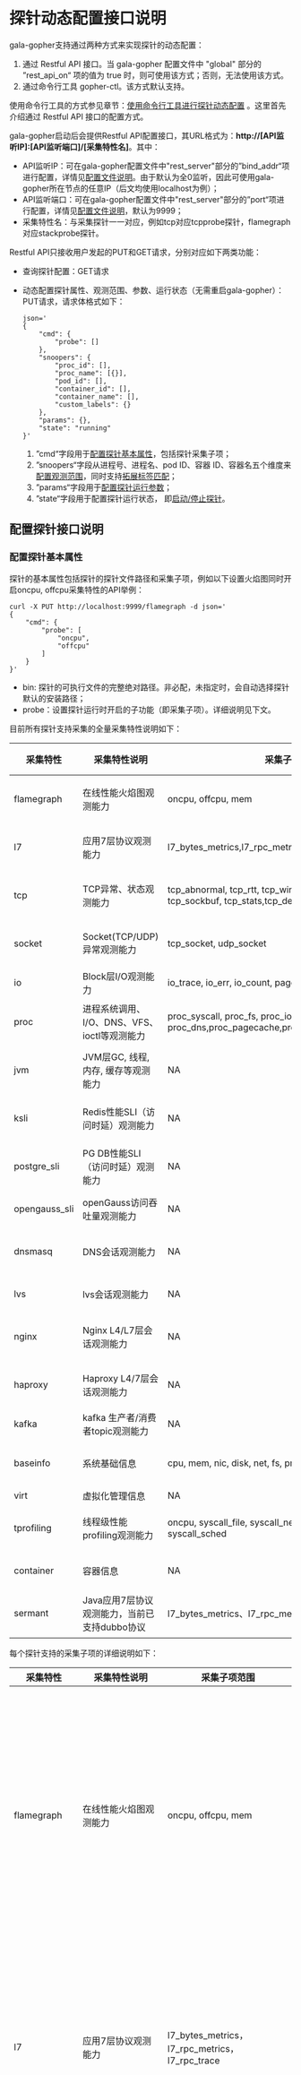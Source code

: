 

# 探针动态配置接口说明

gala-gopher支持通过两种方式来实现探针的动态配置：

1. 通过 Restful API 接口。当 gala-gopher 配置文件中 "global" 部分的 ”rest_api_on“ 项的值为 true 时，则可使用该方式；否则，无法使用该方式。
2. 通过命令行工具 gopher-ctl。该方式默认支持。

使用命令行工具的方式参见章节：[使用命令行工具进行探针动态配置](#使用命令行工具进行探针动态配置) 。这里首先介绍通过 Restful API 接口的配置方式。

gala-gopher启动后会提供Restful API配置接口，其URL格式为：**http://[API监听IP]:[API监听端口]/[采集特性名]**。其中：

- API监听IP：可在gala-gopher配置文件中"rest_server"部分的”bind_addr“项进行配置，详情见[配置文件说明](../doc/conf_introduction.md#gala-gopherconf)。由于默认为全0监听，因此可使用gala-gopher所在节点的任意IP（后文均使用localhost为例）；
- API监听端口：可在gala-gopher配置文件中"rest_server"部分的”port“项进行配置，详情见[配置文件说明](../doc/conf_introduction.md#gala-gopherconf)，默认为9999；
- 采集特性名：与采集探针一一对应，例如tcp对应tcpprobe探针，flamegraph对应stackprobe探针。

Restful API只接收用户发起的PUT和GET请求，分别对应如下两类功能：

- 查询探针配置：GET请求

- 动态配置探针属性、观测范围、参数、运行状态（无需重启gala-gopher）：PUT请求，请求体格式如下：

  ```
  json='
  {
      "cmd": {
          "probe": []
      },
      "snoopers": {
          "proc_id": [],
          "proc_name": [{}],
          "pod_id": [],
          "container_id": [],
          "container_name": [],
          "custom_labels": {}
      },
      "params": {},
      "state": "running"
  }'
  ```

  1. ”cmd“字段用于[配置探针基本属性](#配置探针基本属性)，包括探针采集子项；
  2. ”snoopers“字段从进程号、进程名、pod ID、容器 ID、容器名五个维度来[配置观测范围](#配置探针观测范围)，同时支持[拓展标签匹配](#配置探针扩展标签)；
  3. ”params“字段用于[配置探针运行参数](#配置探针运行参数)；
  4. ”state“字段用于配置探针运行状态， 即[启动/停止探针](#启动停止探针)。

## 配置探针接口说明

### 配置探针基本属性

探针的基本属性包括探针的探针文件路径和采集子项，例如以下设置火焰图同时开启oncpu, offcpu采集特性的API举例：

```
curl -X PUT http://localhost:9999/flamegraph -d json='
{
    "cmd": {
        "probe": [
        	"oncpu",
        	"offcpu"
        ]
    }
}'
```

- bin: 探针的可执行文件的完整绝对路径。非必配，未指定时，会自动选择探针默认的安装路径；
- probe：设置探针运行时开启的子功能（即采集子项）。详细说明见下文。

目前所有探针支持采集的全量采集特性说明如下：

| 采集特性      | 采集特性说明                                 | 采集子项范围                                                 | 支持监控对象范围                         | 启动文件                           | 启动条件                  |
| ------------- | -------------------------------------------- | ------------------------------------------------------------ | ---------------------------------------- | ---------------------------------- | ------------------------- |
| flamegraph    | 在线性能火焰图观测能力                       | oncpu, offcpu, mem                                           | proc_id, proc_name, pod_id, container_id | /opt/gala-gopher/extend_probes/stackprobe        |                           |
| l7            | 应用7层协议观测能力                          | l7_bytes_metrics,l7_rpc_metrics,l7_rpc_trace                 | proc_id, proc_name, pod_id, container_id | /opt/gala-gopher/extend_probes/l7probe           |                           |
| tcp           | TCP异常、状态观测能力                        | tcp_abnormal, tcp_rtt, tcp_windows, tcp_rate, tcp_srtt, tcp_sockbuf, tcp_stats,tcp_delay | proc_id, proc_name, pod_id, container_id | /opt/gala-gopher/extend_probes/tcpprobe          |                           |
| socket        | Socket(TCP/UDP)异常观测能力                  | tcp_socket, udp_socket                                       | proc_id, proc_name, pod_id, container_id | /opt/gala-gopher/extend_probes/endpoint          |                           |
| io            | Block层I/O观测能力                           | io_trace, io_err, io_count, page_cache                       | NA                                       | /opt/gala-gopher/extend_probes/ioprobe           |                           |
| proc          | 进程系统调用、I/O、DNS、VFS、ioctl等观测能力 | proc_syscall, proc_fs, proc_io, proc_dns,proc_pagecache,proc_net,proc_offcpu,proc_ioctl | proc_id, proc_name, pod_id, container_id | /opt/gala-gopher/extend_probes/taskprobe        |                           |
| jvm           | JVM层GC, 线程, 内存, 缓存等观测能力          | NA                                                           | proc_id, proc_name, pod_id, container_id | /opt/gala-gopher/extend_probes/jvmprobe          |                           |
| ksli          | Redis性能SLI（访问时延）观测能力             | NA                                                           | proc_id, proc_name, pod_id, container_id | /opt/gala-gopher/extend_probes/ksliprobe         |                           |
| postgre_sli   | PG DB性能SLI（访问时延）观测能力             | NA                                                           | proc_id, proc_name, pod_id, container_id | /opt/gala-gopher/extend_probes/pgsliprobe        |                           |
| opengauss_sli | openGauss访问吞吐量观测能力                  | NA                                                           | [ip, port, dbname, user,password]        | /opt/gala-gopher/extend_probes/pg_stat_probe.py  |                           |
| dnsmasq       | DNS会话观测能力                              | NA                                                           | proc_id, proc_name, pod_id, container_id | /opt/gala-gopher/extend_probes/rabbitmq_probe.sh |                           |
| lvs           | lvs会话观测能力                              | NA                                                           | NA                                       | /opt/gala-gopher/extend_probes/trace_lvs         | lsmod\|grep ip_vs\| wc -l |
| nginx         | Nginx L4/L7层会话观测能力                    | NA                                                           | proc_id, proc_name, pod_id, container_id | /opt/gala-gopher/extend_probes/nginx_probe       |                           |
| haproxy       | Haproxy L4/7层会话观测能力                   | NA                                                           | proc_id, proc_name, pod_id, container_id | /opt/gala-gopher/extend_probes/trace_haproxy     |                           |
| kafka         | kafka 生产者/消费者topic观测能力             | NA                                                           | NA                                       | /opt/gala-gopher/extend_probes/kafkaprobe        |                           |
| baseinfo      | 系统基础信息                                 | cpu, mem, nic, disk, net, fs, proc, host, con                | proc_id, proc_name, pod_id, container_id | system_infos                       | NA                        |
| virt          | 虚拟化管理信息                               | NA                                                           | NA                                       | virtualized_infos                  | NA                        |
| tprofiling    | 线程级性能profiling观测能力                  | oncpu, syscall_file, syscall_net, syscall_lock, syscall_sched | proc_id, proc_name, pod_id, container_id | /opt/gala-gopher/extend_probes/tprofiling        | NA                        |
| container     | 容器信息                                     | NA                                                           | proc_id, proc_name, container_id         | /opt/gala-gopher/extend_probes/cadvisor_probe.py | NA                        |
| sermant       | Java应用7层协议观测能力，当前已支持dubbo协议 | l7_bytes_metrics、l7_rpc_metrics、                           | proc_id, proc_name, pod_id, container_id | /opt/gala-gopher/extend_probes/sermant_probe.py  |                           |

每个探针支持的采集子项的详细说明如下：

| 采集特性      | 采集特性说明                          | 采集子项范围                                                 | 采集子项详细说明                                             |
| ------------- | ------------------------------------- | ------------------------------------------------------------ | ------------------------------------------------------------ |
| flamegraph    | 在线性能火焰图观测能力                | oncpu, offcpu, mem                                           | oncpu：采集应用程序允许在cpu上时的状态，可以帮助识别出线程是如何消耗cpu资源的，以及主要耗时的函数调用<br/> offcpu：采集应用程序线程不在cpu上运行时的状态，帮助分析获取线程因执行什么操作（如等待I/O、锁）而进入offcpu<br/> mem：采集应用程序线程查询的时间范围内的内存申请的堆栈，获取内存使用情况 |
| l7            | 应用7层协议观测能力                   | l7_bytes_metrics，l7_rpc_metrics，l7_rpc_trace               | l7_bytes_metrics：采集应用程序接收及发送的数据字节数和接收和发送的数据包个数<br/> l7_rpc_metrics：采集应用程序线程接收的请求个数、发送的响应个数、请求的吞吐量、响应的吞吐量、平均时延、总时延、错误率等<br/> l7_rpc_trace：暂未支持 |
| tcp           | TCP异常、状态观测能力                 | tcp_abnormal, tcp_rtt, tcp_windows, tcp_rate, tcp_srtt, tcp_sockbuf, tcp_stats,tcp_delay | tcp_abnormal：tcp异常信息<br/> tcp_rtt：tcp连接数据传输的往返时间<br/> tcp_windows：tcp窗口相关信息<br/> tcp_rate：tcp传输速率<br/> tcp_srtt：tcp连接的srtt时间<br/> tcp_sockbuf：接收和发送数据的缓冲区的大小<br/> tcp_stats：tcp连接状态<br/> tcp_delay：tcp传输时延信息 |
| socket        | Socket(TCP/UDP)异常观测能力           | tcp_socket, udp_socket                                       | tcp_socket：tcp socket信息<br/> udp_socket：udp socket信息   |
| io            | Block层I/O观测能力                    | io_trace, io_err, io_count, page_cache                       | io_trace：I/O请求数<br/> io_err：I/O错误信息<br/> io_count：I/O操作读和写的字节数<br/> page_cache：缓冲I/O信息 |
| proc          | 进程系统调用、I/O、DNS、VFS等观测能力 | proc_syscall, proc_fs, proc_io, proc_dns,proc_pagecache，proc_net，proc_offcpu, proc_ioctl | proc_syscall：进程系统调用信息<br/> proc_fs：进程调用文件系统信息<br/> proc_io：进程I/O信息<br/> proc_dns：dns访问监控<br/> proc_pagecache：进程使用内存页的信息<br/>proc_net:进程收发网络报文时长统计<br/>proc_offcpu:进程IO_wait、offcpu时长统计<br/>proc_ioctl:进程ioctl大小、时长统计 |
| jvm           | JVM层GC, 线程, 内存, 缓存等观测能力   | NA                                                           | NA                                                           |
| ksli          | Redis性能SLI（访问时延）观测能力      | NA                                                           | NA                                                           |
| postgre_sli   | PG DB性能SLI（访问时延）观测能力      | NA                                                           | NA                                                           |
| opengauss_sli | openGauss访问吞吐量观测能力           | NA                                                           | NA                                                           |
| dnsmasq       | DNS会话观测能力                       | NA                                                           | NA                                                           |
| lvs           | lvs会话观测能力                       | NA                                                           | NA                                                           |
| nginx         | Nginx L4/L7层会话观测能力             | NA                                                           | NA                                                           |
| haproxy       | Haproxy L4/7层会话观测能力            | NA                                                           | NA                                                           |
| kafka         | kafka 生产者/消费者topic观测能力      | NA                                                           | NA                                                           |
| baseinfo      | 系统基础信息                          | cpu, mem, nic, disk, net, fs, proc, host, con                | cpu：cpu性能<br/> mem：内存性能<br/> nic：网卡性能<br/> disk：磁盘性能<br/> net：协议栈统计信息<br/> fs：文件系统信息<br/> proc：进程信息<br/> host：主机信息<br/> con: 容器信息 |
| virt          | 虚拟化管理信息                        | NA                                                           | NA                                                           |
| tprofiling    | 线程级性能profiling观测能力           | oncpu, syscall_file, syscall_net, syscall_lock, syscall_sched | oncpu：应用程序线程运行在cpu上时的状态，帮助识别出线程是如何消耗cpu资源，以及主要耗时的函数调用<br/> syscall_file：系统调用文件系统的信息<br/> syscall_net：系统调用的网络性能<br/> syscall_lock：系统调用死锁的次数<br/> syscall_sched：系统调用的次数 |
| container     | 容器信息                              | NA                                                           | NA                                                           |

### 配置探针观测范围

以火焰图探针为例，配置其观测范围的命令如下：

```
curl -X PUT http://localhost:9999/flamegraph -d json='
{
    "snoopers": {
        "proc_id": [
            101,
            102
        ],
        "proc_name": [
            {
                "comm": "app1",
                "cmdline": "",
                "debugging_dir": ""
            },
        ],
        "pod_id": [
            "pod1",
            "pod2"
        ],
        "container_id": [
            "container1",
            "container2"
        ],
        "container_name": [
            "container_name1"
        ]
    }
}'

```

- proc_id：proc_id代表进程id，进程id可以使用ps -ef命令查询到；
- proc_name：proc_name中的一个对象包含comm、cmdline和debugging_dir，假设这一个对象的进程id已知为101，则该进程的comm值为/proc/101/comm文件中的内容，cmdline值为/proc/101/cmdline文件中的内容，debugging_dir的含义是预留给探针设置debug目录（暂未实现相关功能）；
- pod_id：pod 是可以在 Kubernetes 中创建和管理的、最小的可部署的计算单元，可以使用了kubectl run创建pod并获取pod_name，然后使用kubectl get pods -n <namespace> <pod-name> -o jsonpath='{.metadata.uid}'获取pod_id；
- container_id：可以使用docker容器，通过docker run运行一个容器，通过docker ps查看container_id。
- container_name：可以使用docker容器，通过docker run运行一个容器，通过docker ps查看container_name。

### 配置探针扩展标签

探针上报指标数据时会根据meta文件上报相应的标签信息。此外，用户也可以通过动态配置接口增加一些扩展的标签信息进行上报。当前支持的拓展标签有：

- 固定标签

  固定标签是指具有固定值的标签，用户可以在 `snoopers` 配置选项中添加 `custom_labels` 进行配置，该标签会在探针的指标数据上报时填充进去。

  例如，通过下面的配置为 proc 探针添加一个 `task="task1"` 的标签。

  ```
  curl -X PUT http://localhost:9999/proc -d json='
  {
      "snoopers": {
          "custom_labels": {
          	"task": "task1"
          }
      }
  }'
  ```

- Pod级标签

  Pod级标签是指 k8s 附加到 Pod 对象上的键值对，一个 Pod 对象一般包含多个 Pod 标签。用户可以在 `snoopers` 配置选项中添加 `pod_labels` 配置项来指定需要上报哪些 Pod 标签。

  例如，通过下面的配置为 proc 探针指定需要上报的 Pod 标签包括 "app" 和 "test"。如果配置的 Pod 标签不存在，则填充一个默认值 "not found" 。

  ```
  curl -X PUT http://localhost:9999/proc -d json='
  {
      "snoopers": {
          "pod_labels": ["app", "test"]
      }
  }'
  ```

  注：flamegraph探针不会根据meta文件上报标签信息，配置探针扩展标签这里不适用于flamegraph探针

### 配置探针运行参数

探针在启动时或运行期间可以设置一些参数，这些参数同样控制了探针的行为，如果希望指定探针的采样周期和上报周期，则可以设置tcp探针的采样周期sample_period和上报周期report_period，sample_period和report_period都是配置的探针参数

```
curl -X PUT http://localhost:9999/tcp -d json='
{
    "params": {
        "report_period": 60,
        "sample_period": 200,
    }
}'
```

详细参数运行参数如下：

|        参数         |                含义                |                         缺省值&范围                          |  单位   |               支持的采集特性                | 是否已支持 |
| :-----------------: | :--------------------------------: | :----------------------------------------------------------: | :-----: | :-----------------------------------------: | :--------: |
|    sample_period    |              采样周期              |                      5000, [100~10000]                       |   ms    |                   io, tcp                   |     Y      |
|    report_period    |              上报周期              |                         60, [5~600]                          |    s    |                     ALL                     |     Y      |
|     latency_thr     |            时延上报门限            |                        0, [10~100000]                        |   ms    |             tcp, io, proc, ksli             |     Y      |
|     offline_thr     |          进程离线上报门限          |                        0, [10~100000]                        |   ms    |                    proc                     |     Y      |
|      drops_thr      |            丢包上送门限            |                        0, [10~100000]                        | package |                  tcp, nic                   |     Y      |
|    res_lower_thr    |           资源百分比下限           |                          0, [0~100]                          | percent |                     ALL                     |     Y      |
|    res_upper_thr    |           资源百分比上限           |                          0, [0~100]                          | percent |                     ALL                     |     Y      |
|    report_event     |            上报异常事件            |                          0, [0, 1]                           |         |                     ALL                     |     Y      |
|    metrics_type     |       上报telemetry metrics        |                 "raw", ["raw", "telemetry"]                  |         |                     ALL                     |     N      |
|         env         |            工作环境类型            |           "node", ["node", "container", "kubenet"]           |         |                     ALL                     |     N      |
|     l7_protocol     |            L7层协议范围            | "",["http", "pgsql", "redis","mysql", "kafka",  "mongo", "dns"] |         |                     l7                      |     Y      |
|     support_ssl     |        支持SSL加密协议观测         |                          0, [0, 1]                           |         |                     l7                      |     Y      |
|   multi_instance    |     是否每个进程输出独立火焰图     |                          0, [0, 1]                           |         |                 flamegraph                  |     Y      |
|    native_stack     | 是否显示本地语言堆栈(针对JAVA进程) |                          0, [0, 1]                           |         |                 flamegraph                  |     Y      |
| cluster_ip_backend  |     执行Cluster IP backend转换     |                          0, [0, 1]                           |         |                   tcp，l7                   |     Y      |
|  pyroscope_server   |       设置火焰图UI服务端地址       |                       "localhost:4040"                       |         |                 flamegraph                  |     Y      |
|     svg_period      |       火焰图svg文件生成周期        |                        180, [30, 600]                        |    s    |                 flamegraph                  |     Y      |
| perf_sample_period  |   oncpu火焰图采集堆栈信息的周期    |                        10, [10, 1000]                        |   ms    |                 flamegraph                  |     Y      |
|      output_dir     |           输出文件存储目录         |                               ""                             |         |                 flamegraph, tprofiling      |     Y      |
|      flame_dir      |     火焰图原始堆栈信息存储目录     |              "/var/log/gala-gopher/flamegraph"               |         |                 flamegraph                  |     Y      |
|      dev_name       |       观测的网卡/磁盘设备名        |                              ""                              |         | kafka, ksli, postgre_sli，baseinfo, tcp |     Y      |
| continuous_sampling |            是否持续采样            |                          0, [0, 1]                           |         |                    ksli                     |     Y      |
|      elf_path       |      要观测的可执行文件的路径      |                              ""                              |         |      baseinfo, nginx, haproxy, dnsmasq      |     Y      |
|     kafka_port      |        要观测的kafka端口号         |                       9092, [1, 65535]                       |         |                    kafka                    |     Y      |
|    cadvisor_port    |        启动的cadvisor端口号        |                       8083, [1, 65535]                       |         |                  container                  |     Y      |
|     min_exec_dur    |       被观测事件最小持续时间       |                        1, [0, 1000000]                       |    us   |                  tprofiling                 |     Y      |
|     min_aggr_dur    |            最小上报间隔            |                       100, [10, 10000]                       |    ms   |                  tprofiling                 |     Y      |

注：探针参数只能配置在支持的监控范围中的探针才能生效，例如，参数sample_period对应的支持的监控范围为io和tcp，则表明参数sample_period只能配置在io探针和tcp探针，参数report_period对应的支持的监控范围为ALL，则表明参数report_period可以配置在gala-gopher支持的所有探针的参数中。

### 启动/停止探针

"state"为running时代表开启探针，"state"为stopped时代表关闭探针。开启探针时请求参数中必须带有"state"：running，否则探针不能被开启，
停止探针时请求参数中必须带有"state"："stopped"，否则探针不能被停止

```
curl -X PUT http://localhost:9999/flamegraph -d json='
{
    "state": "running"
}'
```

### 接口约束与注意点

1. 接口为无状态形式，每次上传的设置为该探针的最终运行结果，包括状态、参数、监控范围。
2. 属性、观测范围、参数、状态可以分开单独设置或者修改，不会影响未指定的项。
3. 监控对象可以任意组合，监控范围取合集。
4. 接口每次最多接收1M字节长度的数据

## 查询探针配置接口说明

使用GET方法，获取名为flamegraph的探针的信息，请求命令为：

```
curl -X GET http://localhost:9999/flamegraph
```

GET请求的响应如下，"state"为探针的运行状态，running代表探针是运行中的状态，其余信息均为探针的配置信息

```
curl -X GET http://localhost:9999/flamegraph
{
    "cmd": {
        "probe": [
            "oncpu",
            "offcpu"
        ]
    },
    "snoopers": {
        "proc_id": [
            101,
            102
        ],
        "proc_name": [
            {
                "comm": "app1",
                "cmdline": "",
                "debugging_dir": ""
            },
            {
                "comm": "app2",
                "cmdline": "",
                "debugging_dir": ""
            }
        ],
        "pod_id": [
            "pod1",
            "pod2"
        ],
        "container_id": [
            "container1",
            "container2"
        ]
    },
    "params": {
        "report_period": 180,
        "sample_period": 180,
        "metrics_type": [
            "raw",
            "telemetry"
        ]
    },
    "state": "running"
}
```



## 探针配置示例

### 火焰图探针配置
看看火焰图探针配置的全集

```
curl -X PUT http://localhost:9999/flamegraph -d json='
{
    "cmd": {
        "probe": [
            "oncpu",
            "offcpu",
            "mem"
        ]
    },
    "snoopers": {
        "proc_id": [
            101,
            102
        ],
        "proc_name": [
            {
                "comm": "app1",
                "cmdline": "",
                "debugging_dir": ""
            },
            {
                "comm": "app2",
                "cmdline": "",
                "debugging_dir": ""
            }
        ],
        "pod_id": [
            "pod1",
            "pod2"
        ],
        "container_id": [
            "container1",
            "container2"
        ]
    },
    "params":{
        "multi_instance": 1,
        "native_stack": 1,
        "pyroscope_server": "localhost:4040",
        "svg_period": 180,
        "perf_sample_period": 10,
        "output_dir": "/var/log/gala-gopher/stacktrace",
        "flame_dir": "/var/log/gala-gopher/flamegraph"
    },
    "state":"running"
}'

```

启动火焰图探针的PUT请求中可以配置很多参数，这些参数共同控制着火焰图探针的行为，由上往下分析一下请求中的各个重要组成部分：

1. 使用curl命令发起PUT请求
2. 请求的URL为http://localhost:9999/flamegraph，9999是Rest server处理启动探针请求监听的端口号，flamegraph为探针的名称
3. cmd内容中的probe对应着探针的采集子项，火焰图探针probe的内容为oncpu、offcpu和mem，代表火焰图探针可以采集oncpu、offcpu和mem这三种数据类型的数据
4. snoopers内容中的配置探针监听对象有四个维度，proc_id、proc_name、pod_id和container_id，分别是进程id，进程名称，pod id和容器id，其中任意
   一个都可以指定要监控的对象，监控对象指定之后，关于采集的监控对象相关的信息由cmd中的probe内容和params中的内容一起指定
5. params内容中的参数，示例中的参数都是火焰图探针支持的参数
       multi_instance控制着每个进程是否独立输出火焰图，为1时代表每个进程独立输出火焰图
       native_stack控制着是否显示本地语言堆栈（针对Java进程），值为1的含义是显示Java进程的本地语言堆栈
       pyroscope_server控制着火焰图UI服务端地址，值为localhost:4040的含义为火焰图UI服务端地址为localhost:4040
       svg_period是控制着火焰图svg文件生成的周期，值为180的含义为每隔180s生成火焰图svg文件
       perf_sample_period控制着oncpu火焰图采集堆栈信息的周期，值为10的含义是每个10ms采集oncpu火焰图堆栈信息
       output_dir控制着火焰图svg文件的存储目录，值为/var/log/gala-gopher/stacktrace的含义是火焰图svg文件存储在/var/log/gala-gopher/stacktrace目录
       flame_dir控制着火焰图原始堆栈信息的存储目录，值为/var/log/gala-gopher/flamegraph的含义是火焰图原始堆栈信息存储在/var/log/gala-gopher/flamegraph目录
       注：尽量不配置火焰图探针不支持的参数，主要要看探针在实现时是否忽略了用户配置的火焰图探针不支持的参数，否则可能会影响探针采集的结果
6. state控制着探针的状态，启动探针时state必须配置为running，停止探针时state必须配置为stopped


### 应用7层协议探针配置
```
curl -X PUT http://localhost:9999/l7 -d json='
{
    "cmd": {
        "probe": [
            "l7_bytes_metrics",
            "l7_rpc_metrics",
            "l7_rpc_trace"
        ]
    },
    "snoopers": {
        "proc_id": [
            101,
            102
        ],
        "proc_name": [
            {
                "comm": "app1",
                "cmdline": "",
                "debugging_dir": ""
            },
            {
                "comm": "app2",
                "cmdline": "",
                "debugging_dir": ""
            }
        ],
        "pod_id": [
            "pod1",
            "pod2"
        ],
        "container_id": [
            "container1",
            "container2"
        ]
    },
    "params":{
        "report_period": 60,
        "l7_protocol": [
            "http",
            "pgsql"
        ],
        "support_ssl": 1,
    },
    "state":"running"
}'

```

启动l7探针的PUT请求中可以配置很多参数，这些参数共同控制着l7探针的行为，由上往下分析一下请求中的各个重要组成部分

1. 使用curl命令发起PUT请求
2. 请求的URL为http://localhost:9999/l7，9999是Rest server处理启动探针请求监听的端口号，l7为探针的名称
3. cmd内容中的probe对应着探针的采集子项，l7探针probe的内容为l7_bytes_metrics、l7_rpc_metrics和l7_rpc_trace，代表l7探针可以采集l7_bytes_metrics、l7_rpc_metrics和l7_rpc_trace这三种数据类型的数据，
   具体每种数据类型的含义在下文的采集子项详细说明可以查询到
4. snoopers内容中的配置探针监听对象有四个维度，proc_id、proc_name、pod_id和container_id，分别是进程id，进程名称，pod id和容器id，其中任意
   一个都可以指定要监控的对象，监控对象指定之后，关于采集的监控对象相关的信息由cmd中的probe内容和params中的内容一起指定
5. params内容中的参数，示例中的参数都是l7探针支持的参数
       report_period是控制着采集的数据上报的周期，值为60的含义是每隔60s上报一次采集到的数据
       l7_protocol控制着l7探针采集通过什么协议传输的数据，示例中表示l7探针采集通过http和pgsql协议采集的数据
       support_ssl控制着是否支持SSL加密协议观测，为1的含义是支持SSL加密协议观测
       cluster_ip_backend控制着执行Cluster IP backend转换，为1的含义是执行Cluster IP backend转换
6. state控制着探针的状态，启动探针时state必须配置为running，停止探针时state必须配置为stopped

### TCP异常、状态观测探针配置
看看TCP异常、状态观测探针配置的全集

```
curl -X PUT http://localhost:9999/tcp -d json='
{
    "cmd": {
        "probe": [
            "tcp_abnormal",
            "tcp_rtt",
            "tcp_windows",
            "tcp_rate",
            "tcp_srtt",
            "tcp_sockbuf",
            "tcp_stats",
            "tcp_delay"
        ]
    },
    "snoopers": {
        "proc_id": [],
        "proc_name": [
            {
                "comm": "app1",
                "cmdline": "",
                "debugging_dir": ""
            },
            {
                "comm": "app2",
                "cmdline": "",
                "debugging_dir": ""
            }
        ],
        "pod_id": [
            "pod1",
            "pod2"
        ],
        "container_id": [
            "container1",
            "container2"
        ]
    },
    "params":{
        "sample_period": 200,
        "report_period": 60,
        "latency_thr": 60,
        "drops_thr": 10,
        "res_lower_thr": 20,
        "res_upper_thr": 40,
        "report_event": 1,
        "cluster_ip_backend": 1,
    },
    "state":"running"
}'

```

启动tcp探针的PUT请求中可以配置很多参数，这些参数共同控制着tcp探针的行为，由上往下分析一下请求中的各个重要组成部分

1. 使用curl命令发起PUT请求
2. 请求的URL为http://localhost:9999/tcp，9999是Rest server处理启动探针请求监听的端口号，tcp为探针的名称
3. cmd内容中的probe对应着探针的采集子项，tcp探针probe的内容为tcp_abnormal、tcp_rtt、tcp_windows、tcp_rate、tcp_srtt、tcp_sockbuf、tcp_stats和tcp_delay， 代表tcp探针可以采集tcp_abnormal、tcp_rtt、tcp_windows、tcp_rate、tcp_srtt、tcp_sockbuf、tcp_stats和tcp_delay这些数据类型的数据，
   具体每种数据类型的含义在下文的采集子项详细说明可以查询到
4. snoopers内容中的配置探针监听对象有四个维度，proc_id、proc_name、pod_id和container_id，分别是进程id，进程名称，pod id和容器id，其中任意
   一个都可以指定要监控的对象，监控对象指定之后，关于采集的监控对象相关的信息由cmd中的probe内容和params中的内容一起指定
5. params内容中的参数，示例中的参数都是tcp探针支持的参数
       sample_period控制着探针采集数据的周期，值为200的含义是每隔200ms进行数据的采集
       report_period是控制着采集的数据上报的周期，值为60的含义是每隔60s上报一次采集到的数据
       latency_thr控制着时延上报的门限，值为60的含义是时延需要超过60ms才进行上报
       drops_thr控制着丢包上送门限，值为10的含义是丢包需要大于10 package时才进行丢包上送
       res_lower_thr是控制着资源的百分比下限
       res_upper_thr是控制着资源的百分比上限
       report_event是控制着探针是否上报异常事件，为1时代表上报异常事件
       metrics_type控制着上报telemetry的metrics类型
       env控制着工作环境类型，为node的含义是gala-gopher工作在工作结点，负责采集工作结点的数据
       report_source_port控制着是否上报源端口，为1代表上报源端口
       cluster_ip_backend控制着执行Cluster IP backend转换，为1的含义是执行Cluster IP backend转换
       dev_name控制着观测的网卡/磁盘的设备名，值为io和kafka的含义是观测设备名为io与kafka的设备
6. state控制着探针的状态，启动探针时state必须配置为running，停止探针时state必须配置为stopped


### Socket观测探针配置
```
curl -X PUT http://localhost:9999/socket -d json='
{
    "cmd": {
        "probe": [
            "tcp_socket",
            "udp_socket"
        ]
    },
    "snoopers": {
        "proc_id": [
            101,
            102
        ],
        "proc_name": [
            {
                "comm": "app1",
                "cmdline": "",
                "debugging_dir": ""
            },
            {
                "comm": "app2",
                "cmdline": "",
                "debugging_dir": ""
            }
        ],
        "pod_id": [
            "pod1",
            "pod2"
        ],
        "container_id": [
            "container1",
            "container2"
        ]
    },
    "params":{
        "report_period": 60,
        "res_lower_thr": 20,
        "res_upper_thr": 40,
        "report_event": 1,
        "metrics_type": [
            "raw",
            "telemetry"
        ],
        "env": "node"
    },
    "state":"running"
}'

```

启动socket探针的PUT请求中可以配置很多参数，这些参数共同控制着socket探针的行为，由上往下分析一下请求中的各个重要组成部分

1. 使用curl命令发起PUT请求
2. 请求的URL为http://localhost:9999/socket, 9999是Rest server处理启动探针请求监听的端口号，socket为探针的名称
3. cmd内容中的probe对应着探针的采集子项，socket探针probe的内容为tcp_socket, udp_socket, 代表socket探针可以采集tcp_socket和udp_socket数据类型的数据,
   具体每种数据类型的含义在下文的采集子项详细说明可以查询到
4. snoopers内容中的配置探针监听对象有四个维度,proc_id、proc_name、pod_id和container_id, 分别是进程id，进程名称，pod id和容器id，其中任意
   一个都可以指定要监控的对象，监控对象指定之后，关于采集的监控对象相关的信息由cmd中的probe内容和params中的内容一起指定
5. params内容中的参数，示例中的参数都是socket探针支持的参数
       report_period是控制着采集的数据上报的周期
       res_lower_thr是控制着资源的百分比下限
       res_upper_thr是控制着资源的百分比上限
       report_event是控制着探针是否上报异常事件，为1时代表上报异常事件
       metrics_type控制着上报telemetry的metrics类型
       env控制着工作环境类型，为node的含义是gala-gopher工作在工作结点，负责采集工作结点的数据
6. state控制着探针的状态，启动探针时state必须配置为running，停止探针时state必须配置为stopped


### Block层I/O观测探针配置
看看Block层I/O观测探针配置的全集

```
curl -X PUT http://localhost:9999/io -d json='
{
    "cmd": {
        "probe": [
            "io_trace",
            "io_err",
            "io_count",
            "page_cache"
        ]
    },
    "snoopers": {},
    "params":{
        "sample_period": 200,
        "report_period": 60,
        "latency_thr": 180,
        "res_lower_thr": 20
        "res_upper_thr": 40,
        "report_event": 1,
        "metrics_type": [
            "raw",
            "telemetry"
        ],
        "env": "node",
    },
    "state":"running"
}'

```

启动io探针的PUT请求中可以配置很多参数，这些参数共同控制着io探针的行为，由上往下分析一下请求中的各个重要组成部分

1. 使用curl命令发起PUT请求
2. 请求的URL为http://localhost:9999/io, 9999是Rest server处理启动探针请求监听的端口号，io为探针的名称
3. cmd内容中的bin为io探针的二进制可执行文件的绝对路径
4. cmd内容中的probe对应着探针的采集子项，io探针probe的内容为io_trace、io_err、io_count和page_cache, 代表io探针可以采集io_trace、io_err、io_count和page_cache数据类型的数据,
   具体每种数据类型的含义在下文的采集子项详细说明可以查询到
5. snoopers内容中的配置探针监听对象有四个维度,proc_id、proc_name、pod_id和container_id, 分别是进程id，进程名称，pod id和容器id，其中任意
   一个都可以指定要监控的对象，监控对象指定之后，关于采集的监控对象相关的信息由cmd中的probe内容和params中的内容一起指定
6. params内容中的参数，示例中的参数都是io探针支持的参数
        sample_period控制着采样周期，值为200的含义是每隔200ms进行一次数据的采样
        report_period是控制着采集的数据上报的周期，值为60的含义是每60s上报一次采集到的数据
        latency_thr控制着时延上报的门限，值为180的含义是时延大于180ms时进行时延的上报
        res_lower_thr是控制着资源的百分比下限
        res_upper_thr是控制着资源的百分比上限
        report_event是控制着探针是否上报异常事件，为1时代表上报异常事件
        metrics_type控制着上报telemetry的metrics类型
        env控制着工作环境类型，为node的含义是gala-gopher工作在工作结点，负责采集工作结点的数据
7. state控制着探针的状态，启动探针时state必须配置为running，停止探针时state必须配置为stopped


### 进程系统调用、I/O、DNS、VFS等观测探针配置
```
curl -X PUT http://localhost:9999/proc -d json='
{
    "cmd": {
        "probe": [
            "proc_syscall",
            "proc_fs",
            "proc_io",
            "proc_dns",
            "proc_pagecache",
            "proc_net",
            "proc_offcpu",
            "proc_ioctl"
        ]
    },
    "snoopers": {
        "proc_id": [
            101,
            102
        ],
        "proc_name": [
            {
                "comm": "app1",
                "cmdline": "",
                "debugging_dir": ""
            },
            {
                "comm": "app2",
                "cmdline": "",
                "debugging_dir": ""
            }
        ],
        "pod_id": [
            "pod1",
            "pod2"
        ],
        "container_id": [
            "container1",
            "container2"
        ]
    },
    "params":{
        "report_period": 180,
        "res_lower_thr": 20,
        "res_upper_thr": 40,
        "report_event": 1,
        "metrics_type": [
            "raw",
            "telemetry"
        ],
        "env": "node"
    },
    "state":"running"
}'

```

启动proc探针的PUT请求中可以配置很多参数，这些参数共同控制着proc探针的行为，由上往下分析一下请求中的各个重要组成部分

1. 使用curl命令发起PUT请求
2. 请求的URL为http://localhost:9999/proc, 9999是Rest server处理启动探针请求监听的端口号，proc为探针的名称
3. cmd内容中的probe对应着探针的采集子项，proc探针probe的内容为proc_syscall、proc_fs、proc_io、proc_dns和proc_pagecache,
   代表proc探针可以采集base_metrics、proc_syscall、proc_fs、proc_io、proc_dns和proc_pagecache数据类型的数据,具体每种数据类型的含义在下文的采集子项详细说明可以查询到
4. snoopers内容中的配置探针监听对象有四个维度,proc_id、proc_name、pod_id和container_id, 分别是进程id，进程名称，pod id和容器id，其中任意
   一个都可以指定要监控的对象，监控对象指定之后，关于采集的监控对象相关的信息由cmd中的probe内容和params中的内容一起指定
5. params内容中的参数，示例中的参数都是proc探针支持的参数
       report_period是控制着采集的数据上报的周期，值为180的含义是每隔180s上报一次采集到的数据
       res_lower_thr是控制着资源的百分比下限
       res_upper_thr是控制着资源的百分比上限
       report_event是控制着探针是否上报异常事件，为1时代表上报异常事件
       metrics_type控制着上报telemetry的metrics类型
       env控制着工作环境类型，为node的含义是gala-gopher工作在工作结点，负责采集工作结点的数据
6. state控制着探针的状态，启动探针时state必须配置为running，停止探针时state必须配置为stopped


### JVM层GC，线程，内存，缓冲等观测探针配置
```
curl -X PUT http://localhost:9999/jvm -d json='
{
    "cmd": {
        "probe": [
        ]
    },
    "snoopers": {
        "proc_id": [
            101,
            102
        ],
        "proc_name": [
            {
                "comm": "app1",
                "cmdline": "",
                "debugging_dir": ""
            },
            {
                "comm": "app2",
                "cmdline": "",
                "debugging_dir": ""
            }
        ],
        "pod_id": [
            "pod1",
            "pod2"
        ],
        "container_id": [
            "container1",
            "container2"
        ]
    },
    "params":{
        "report_period": 180,
        "res_lower_thr": 20,
        "res_upper_thr": 40,
        "report_event": 1,
        "metrics_type": [
            "raw",
            "telemetry"
        ],
        "env": "node"
    },
    "state":"running"
}'

```

启动jvm探针的PUT请求中可以配置很多参数，这些参数共同控制着jvm探针的行为，由上往下分析一下请求中的各个重要组成部分

1. 使用curl命令发起PUT请求
2. 请求的URL为http://localhost:9999/jvm, 9999是Rest server处理启动探针请求监听的端口号，jvm为探针的名称
3. cmd内容中的probe对应着探针的采集子项，jvm探针probe的内容为空
4. snoopers内容中的配置探针监听对象有四个维度,proc_id、proc_name、pod_id和container_id, 分别是进程id，进程名称，pod id和容器id，其中任意
   一个都可以指定要监控的对象，监控对象指定之后，关于采集的监控对象相关的信息由cmd中的probe内容和params中的内容一起指定
5. params内容中的参数，示例中的参数都是jvm探针支持的参数
       report_period是控制着采集的数据上报的周期，值为180的含义是每隔180s上报一次采集到的数据
       res_lower_thr是控制着资源的百分比下限
       res_upper_thr是控制着资源的百分比上限
       report_event是控制着探针是否上报异常事件，为1时代表上报异常事件
       metrics_type控制着上报telemetry的metrics类型
       env控制着工作环境类型，为node的含义是gala-gopher工作在工作结点，负责采集工作结点的数据
6. state控制着探针的状态，启动探针时state必须配置为running，停止探针时state必须配置为stopped


### Redis性能SLI（访问时延）观测探针配置
```
curl -X PUT http://localhost:9999/ksli -d json='
{
    "cmd": {
        "probe": []
    },
    "params":{
        "report_period": 180,
        "latency_thr": 60,
        "res_lower_thr": 20,
        "res_upper_thr": 40,
        "report_event": 1,
        "metrics_type": [
            "raw",
            "telemetry"
        ],
        "env": "node",
        "dev_name": "ens4,lo",
        "continuous_sampling": 1
    },
    "state":"running"
}'

```

启动ksli探针的PUT请求中可以配置很多参数，这些参数共同控制着ksli探针的行为，由上往下分析一下请求中的各个重要组成部分

1. 使用curl命令发起PUT请求
2. 请求的URL为http://localhost:9999/ksli, 9999是Rest server处理启动探针请求监听的端口号，jvm为探针的名称
3. cmd内容中的probe对应着探针的采集子项，ksli探针probe的内容为空，表示上报对应的meta文件的相关指标数据全采集
4. params内容中的参数，示例中的参数都是ksli探针支持的参数
       report_period是控制着采集的数据上报的周期，值为180的含义是每隔180s上报一次采集到的数据
       latency_thr控制着时延上报的门限，值为180的含义是时延大于180ms时进行时延的上报
       res_lower_thr是控制着资源的百分比下限
       res_upper_thr是控制着资源的百分比上限
       report_event是控制着探针是否上报异常事件，为1时代表上报异常事件
       metrics_type控制着上报telemetry的metrics类型
       env控制着工作环境类型，为node的含义是gala-gopher工作在工作结点，负责采集工作结点的数据
       dev_name控制着观测的网卡/磁盘的设备名，值为"ens4,lo"的含义是观测设备名为ens4与lo的网卡
       continuous_sampling控制着是否持续采样，为1的含义是持续采样
6. state控制着探针的状态，启动探针时state必须配置为running，停止探针时state必须配置为stopped


### PG DB性能SLI（访问时延）观测探针配置
```
curl -X PUT http://localhost:9999/postgre_sli -d json='
{
    "cmd": {
        "probe": [
        ]
    },
    "snoopers": {
        "proc_id": [
            101,
            102
        ],
        "proc_name": [
            {
                "comm": "app1",
                "cmdline": "",
                "debugging_dir": ""
            },
            {
                "comm": "app2",
                "cmdline": "",
                "debugging_dir": ""
            }
        ],
        "pod_id": [
            "pod1",
            "pod2"
        ],
        "container_id": [
            "container1",
            "container2"
        ]
    },
    "params":{
        "report_period": 180,
        "res_lower_thr": 20,
        "res_upper_thr": 40,
        "report_event": 1,
        "metrics_type": [
            "raw",
            "telemetry"
        ],
        "env": "node",
        "dev_name": "ens4,lo"
    },
    "state":"running"
}'

```

启动postgre_sli探针的PUT请求中可以配置很多参数，这些参数共同控制着postgre_sli探针的行为，由上往下分析一下请求中的各个重要组成部分

1. 使用curl命令发起PUT请求
2. 请求的URL为http://localhost:9999/postgre_sli, 9999是Rest server处理启动探针请求监听的端口号，postgre_sli为探针的名称
3. cmd内容中的probe对应着探针的采集子项，postgre_sli探针probe的内容为空，代表对应的meta文件的指标数据全采集
4. snoopers内容中的配置探针监听对象有四个维度,proc_id、proc_name、pod_id和container_id, 分别是进程id，进程名称，pod id和容器id，其中任意
   一个都可以指定要监控的对象，监控对象指定之后，关于采集的监控对象相关的信息由cmd中的probe内容和params中的内容一起指定
5. params内容中的参数，示例中的参数都是postgre_sli探针支持的参数
       report_period是控制着采集的数据上报的周期，值为180的含义是每隔180s上报一次采集到的数据
       res_lower_thr是控制着资源的百分比下限
       res_upper_thr是控制着资源的百分比上限
       report_event是控制着探针是否上报异常事件，为1时代表上报异常事件
       metrics_type控制着上报telemetry的metrics类型
       env控制着工作环境类型，为node的含义是gala-gopher工作在工作结点，负责采集工作结点的数据
       dev_name控制着观测的网卡/磁盘的设备名，值为"ens4,lo"的含义是观测设备名为ens4与lo的网卡
6. state控制着探针的状态，启动探针时state必须配置为running，停止探针时state必须配置为stopped


### openGauss访问吞吐量观测探针
```
curl -X PUT http://localhost:9999/opengauss_sli -d json='
{
    "cmd": {
        "probe": [
        ]
    },
    "snoopers": {
        "ip": [
            "ip1",
            "ip2"
        ],
        "port": [
            "port1",
            "port2"
        ],
        "dbname": [
            "dbname1",
            "dbname2"
        ],
        "user": [
            "user1",
            "user2"
        ],
        "password": [
            "password1",
            "password2"
        ]
    },
    "params":{
        "report_period": 180,
        "res_lower_thr": 20,
        "res_upper_thr": 40,
        "report_event": 1,
        "metrics_type": [
            "raw",
            "telemetry"
        ],
        "env": "node"
    },
    "state":"running"
}'

```

启动opengauss_sli探针的PUT请求中可以配置很多参数，这些参数共同控制着opengauss_sli探针的行为，由上往下分析一下请求中的各个重要组成部分

1. 使用curl命令发起PUT请求
2. 请求的URL为http://localhost:9999/opengauss_sli, 9999是Rest server处理启动探针请求监听的端口号，opengauss_sli为探针的名称
3. cmd内容中的probe对应着探针的采集子项，opengauss_sli探针probe的内容为空时代表opengauss探针对应的meta文件的指标数据全采集
4. snoopers内容中的配置探针监听对象有四个维度,proc_id、proc_name、pod_id和container_id, 分别是进程id，进程名称，pod id和容器id，其中任意
   一个都可以指定要监控的对象，监控对象指定之后，关于采集的监控对象相关的信息由cmd中的probe内容和params中的内容一起指定
5. params内容中的参数，示例中的参数都是opengauss_sli探针支持的参数
       report_period是控制着采集的数据上报的周期，值为180的含义是每隔180s上报一次采集到的数据
       res_lower_thr是控制着资源的百分比下限
       res_upper_thr是控制着资源的百分比上限
       report_event是控制着探针是否上报异常事件，为1时代表上报异常事件
       metrics_type控制着上报telemetry的metrics类型
       env控制着工作环境类型，为node的含义是gala-gopher工作在工作结点，负责采集工作结点的数据
6. tate控制着探针的状态，启动探针时state必须配置为running，停止探针时state必须配置为stopped


### Nginx L4/L7层会话观测探针配置
```
curl -X PUT http://localhost:9999/nginx -d json='
{
    "cmd": {
        "probe": [
        ]
    },
    "snoopers": {},
    "params":{
        "report_period": 180,
        "res_lower_thr": 20,
        "res_upper_thr": 40,
        "report_event": 1,
        "metrics_type": [
            "raw",
            "telemetry"
        ],
        "env": "node",
        "elf_path": "/usr/lib/bin/log"
    },
    "state":"running"
}'

```

启动nginx探针的PUT请求中可以配置很多参数，这些参数共同控制着nginx探针的行为，由上往下分析一下请求中的各个重要组成部分

1. 使用curl命令发起PUT请求
2. 请求的URL为http://localhost:9999/nginx, 9999是Rest server处理启动探针请求监听的端口号，nginx为探针的名称
3. cmd内容中的probe对应着探针的采集子项，nginx探针probe的内容为空时代表nginx探针对应的meta文件中的指标数据全采集
4. snoopers内容中的配置探针监听对象为空
5. params内容中的参数，示例中的参数都是nginx探针支持的参数
       report_period是控制着采集的数据上报的周期，值为180的含义是每隔180s上报一次采集到的数据
       res_lower_thr是控制着资源的百分比下限
       res_upper_thr是控制着资源的百分比上限
       report_event是控制着探针是否上报异常事件，为1时代表上报异常事件
       metrics_type控制着上报telemetry的metrics类型
       env控制着工作环境类型，为node的含义是gala-gopher工作在工作结点，负责采集工作结点的数据
       elf_path控制着要观测的可执行文件的路径
6. state控制着探针的状态，启动探针时state必须配置为running，停止探针时state必须配置为stopped


### Kafka 生产者/消费者topic观测探针配置
```
curl -X PUT http://localhost:9999/kafka -d json='
{
    "cmd": {
        "probe": [
        ]
    },
    "snoopers": {
    },
    "params":{
        "report_period": 180,
        "res_lower_thr": 20,
        "res_upper_thr": 40,
        "report_event": 1,
        "metrics_type": [
            "raw",
            "telemetry"
        ],
        "env": "node"
    },
    "state":"running"
}'

```

启动kafka探针的PUT请求中可以配置很多参数，这些参数共同控制着kafka探针的行为，由上往下分析一下请求中的各个重要组成部分

1. 使用curl命令发起PUT请求
2. 请求的URL为http://localhost:9999/haproxy, 9999是Rest server处理启动探针请求监听的端口号，kafka为探针的名称
3. cmd内容中的bin为kafka探针的二进制可执行文件的绝对路径
4. cmd内容中的probe对应着探针的采集子项，kafka探针probe的内容为空时代表kafka探针对应的meta文件的指标数据全采集
5. snoopers内容中的配置探针监听对象为空
6. params内容中的参数，示例中的参数都是kafka探针支持的参数
       report_period是控制着采集的数据上报的周期，值为180的含义是每隔180s上报一次采集到的数据
       res_lower_thr是控制着资源的百分比下限
       res_upper_thr是控制着资源的百分比上限
       report_event是控制着探针是否上报异常事件，为1时代表上报异常事件
       metrics_type控制着上报telemetry的metrics类型
       env控制着工作环境类型，为node的含义是gala-gopher工作在工作结点，负责采集工作结点的数据
7. state控制着探针的状态，启动探针时state必须配置为running，停止探针时state必须配置为stopped


### 系统基础信息观测探针配置
```
curl -X PUT http://localhost:9999/baseinfo -d json='
{
    "cmd": {
        "probe": [
            "cpu",
            "mem",
            "nic",
            "disk",
            "net",
            "fs",
            "proc",
            "host",
            "con"
        ]
    },
    "snoopers": {
        "proc_id": [
            101,
            102
        ],
        "proc_name": [
            {
                "comm": "app1",
                "cmdline": "",
                "debugging_dir": ""
            },
            {
                "comm": "app2",
                "cmdline": "",
                "debugging_dir": ""
            }
        ],
        "pod_id": [
            "pod1",
            "pod2"
        ],
        "container_id": [
            "container1",
            "container2"
        ]
    },
    "params":{
        "report_period": 180,
        "res_lower_thr": 20,
        "res_upper_thr": 40,
        "report_event": 1,
        "metrics_type": [
            "raw",
            "telemetry"
        ],
        "env": "node",
        "dev_name": "ens4,lo"
    },
    "state":"running"
}'

```

启动baseinfo探针的PUT请求中可以配置很多参数，这些参数共同控制着baseinfo探针的行为，由上往下分析一下请求中的各个重要组成部分

1. 使用curl命令发起PUT请求
2. 请求的URL为http://localhost:9999/baseinfo, 9999是Rest server处理启动探针请求监听的端口号，baseinfo为探针的名称
3. cmd内容中的probe对应着探针的采集子项，baseinfo探针probe的内容为空cpu，mem，nic，disk，net，fs，proc，host，代表着baseinfo探针会采集
   cpu，mem，nic，disk，net，fs，proc，host, con这些类型的数据
4. snoopers内容中的配置探针监听对象有四个维度，proc_id、proc_name、pod_id和container_id，分别是进程id，进程名称，pod id和容器id，其中任意
   一个都可以指定要监控的对象，监控对象指定之后，关于采集的监控对象相关的信息由cmd中的probe内容和params中的内容一起指定
5. params内容中的参数，示例中的参数都是baseinfo探针支持的参数
       report_period是控制着采集的数据上报的周期，值为180的含义是每隔180s上报一次采集到的数据
       res_lower_thr是控制着资源的百分比下限
       res_upper_thr是控制着资源的百分比上限
       report_event是控制着探针是否上报异常事件，为1时代表上报异常事件
       metrics_type控制着上报telemetry的metrics类型
       env控制着工作环境类型，为node的含义是gala-gopher工作在工作结点，负责采集工作结点的数据
       elf_path参数仅当开启了con采集子项，且配置了container_id监听对象时有效。表示要监控容器下的对应目录
       dev_name控制着观测的网卡/磁盘的设备名，值为"ens4,lo"的含义是观测设备名为ens4与lo的网卡
6. state控制着探针的状态，启动探针时state必须配置为running，停止探针时state必须配置为stopped


### 虚拟化观测探针配置
```
curl -X PUT http://localhost:9999/virt -d json='
{
    "cmd": {
        "probe": [
        ]
    },
    "snoopers": {
    },
    "params":{
        "report_period": 180,
        "res_lower_thr": 20,
        "res_upper_thr": 40,
        "report_event": 1,
        "metrics_type": [
            "raw",
            "telemetry"
        ],
        "env": "node"
    },
    "state":"running"
}'

```

启动virt探针的PUT请求中可以配置很多参数，这些参数共同控制着virt探针的行为，由上往下分析一下请求中的各个重要组成部分

1. 使用curl命令发起PUT请求
2. 请求的URL为http://localhost:9999/virt, 9999是Rest server处理启动探针请求监听的端口号，virt为探针的名称
3. cmd内容中的probe对应着探针的采集子项，virt探针的probe对应着探针的采集子项为空时代表virt对应的meta文件的指标数据全采集
4. snoopers内容中的配置探针监听对象为空
5. params内容中的参数，示例中的参数都是virt探针支持的参数
       report_period是控制着采集的数据上报的周期，值为180的含义是每隔180s上报一次采集到的数据
       res_lower_thr是控制着资源的百分比下限
       res_upper_thr是控制着资源的百分比上限
       report_event是控制着探针是否上报异常事件，为1时代表上报异常事件
       metrics_type控制着上报telemetry的metrics类型
       env控制着工作环境类型，为node的含义是gala-gopher工作在工作结点，负责采集工作结点的数据
6. state控制着探针的状态，启动探针时state必须配置为running，停止探针时state必须配置为stopped


### 线程级性能profiling探针（tprofiling）配置
```
curl -X PUT http://localhost:9999/tprofiling -d json='
{
    "cmd": {
        "probe": [
            "oncpu",
            "oncpu_sample",
            "python_gc", 
            "syscall_file",
            "syscall_net",
            "syscall_lock",
            "syscall_sched"
        ]
    },
    "snoopers": {
        "proc_id": [
            101,
            102
        ],
        "proc_name": [
            {
                "comm": "app1",
                "cmdline": "",
                "debugging_dir": ""
            },
            {
                "comm": "app2",
                "cmdline": "",
                "debugging_dir": ""
            }
        ],
        "pod_id": [
            "pod1",
            "pod2"
        ],
        "container_id": [
            "container1",
            "container2"
        ]
    },
    "params":{
        "output_dir": "/var/log/gala-gopher/tprofiling",
        "min_exec_dur": 1,
        "min_aggr_dur": 100
    },
    "state":"running"
}'

```

启动tprofiling探针的PUT请求中可以配置很多参数，这些参数共同控制着tprofiling探针的行为，由上往下分析一下请求中的各个重要组成部分

1. 使用curl命令发起PUT请求
2. 请求的URL为http://localhost:9999/tprofiling, 9999是Rest server处理启动探针请求监听的端口号，tprofiling为探针的名称
3. cmd内容中的probe对应着探针的采集子项，tprofiling探针的probe对应着探针的采集子项为oncpu、syscall_file、syscall_net、syscall_lock、
   syscall_sched,代表tprofiling探针会采集这些类型的数据
4. snoopers内容中的配置探针监听对象有四个维度,proc_id、proc_name、pod_id和container_id, 分别是进程id，进程名称，pod id和容器id，其中任意
   一个都可以指定要监控的对象，监控对象指定之后，关于采集的监控对象相关的信息由cmd中的probe内容和params中的内容一起指定

5. params内容中的参数，示例中的参数都是tprofiling探针支持的参数
       output_dir控制着 Profiling 输出文件的存储目录，值为/var/log/gala-gopher/tprofiling的含义是 Profiling 输出文件存储在/var/log/gala-gopher/tprofiling目录
       min_exec_dur表示被观测事件最小持续时间，持续时间小于此参数的事件会被忽略，不做聚合以及上报

   ​	min_aggr_dur表示最小上报间隔，持续时间小于此参数的同类事件会被聚合上报

6. state控制着探针的状态，启动探针时state必须配置为running，停止探针时state必须配置为stopped


### 容器信息探针配置
```
curl -X PUT http://localhost:9999/container -d json='
{
    "cmd": {
        "probe": []
    },
    "snoopers": {
        "proc_id": [
            101,
            102
        ],
        "proc_name": [
            {
                "comm": "app1",
                "cmdline": "",
                "debugging_dir": ""
            },
            {
                "comm": "app2",
                "cmdline": "",
                "debugging_dir": ""
            }
        ],
        "pod_id": [
            "pod1",
            "pod2"
        ],
        "container_id": [
            "container1",
            "container2"
        ]
    },
    "params":{
        "report_period": 60,
    },
    "state":"running"
}'

```

启动container探针的PUT请求中可以配置很多参数，这些参数共同控制着container探针的行为，由上往下分析一下请求中的各个重要组成部分

1. 使用curl命令发起PUT请求
2. container为探针的名称
3. cmd内容中的probe对应着探针的采集子项，container探针的probe对应着探针的采集子项为空
4. snoopers内容中的配置探针监听对象有四个维度,proc_id、proc_name、pod_id和container_id, 分别是进程id，进程名称，pod id和容器id，其中任意
   一个都可以指定要监控的对象，监控对象指定之后，关于采集的监控对象相关的信息由cmd中的probe内容和params中的内容一起指定
5. params内容中的参数，示例中的参数都是container探针支持的参数
       report_period是控制着采集的数据上报的周期，值为60的含义是每隔60s上报一次采集到的数据
       采集周期无需配置，其值与 report_period 数据相同。
6. state控制着探针的状态，启动探针时state必须配置为running，停止探针时state必须配置为stopped

### SLI探针配置

```
curl -X PUT http://localhost:9999/sli -d json='
{
	"cmd": {
		"probe": ["cpu", "mem", "io", "node", "container", "histogram"]
	},
	"snoopers": {
		"container_name": ["containername1"]
	},
	"params": {
		"report_period": 60
	},
	"state": "running"
}'

```

启动sli探针的PUT请求中可以配置很多参数，这些参数共同控制着sli探针的行为，由上往下分析一下请求中的各个重要组成部分

1. 使用curl命令发起PUT请求
2. sli为探针的名称
3. cmd内容中的probe对应着探针的采集子项，其中"cpu", "mem", "io"为采集的资源类型，至少选一，可以多选；"node", "container"为采集的粒度，至少选一，可以多选；"histogram"表示采集直方图类型，可选。
4. snoopers内容中的配置探针监听对象有四个维度,proc_id、proc_name、pod_id、container_id和container_name，分别是进程id，进程名称，pod id，容器id和容器名，其中任意一个都可以指定要监控的对象，监控对象指定之后，关于采集的监控对象相关的信息由cmd中的probe内容和params中的内容一起指定
5. params内容中的参数，示例中的参数都是sli探针支持的参数
     report_period是控制着采集的数据上报的周期，值为60的含义是每隔60s上报一次采集到的数据
6. state控制着探针的状态，启动探针时state必须配置为running，停止探针时state必须配置为stopped

## 使用命令行工具进行探针动态配置

gala-gopher 支持通过命令行工具 gopher-ctl 进行探针的动态配置。

gopher-ctl 命令行的语法格式如下：

```shell
gopher-ctl probe get <probe_name>
gopher-ctl probe set <probe_name> <probe_config>
```

操作说明：

- `get`：获取探针的动态配置信息
- `set`：设置探针的动态配置信息

参数说明：

- `<probe_name>`：指定探针名，范围参见 [配置探针接口说明](##配置探针接口说明) 。
- `<probe_config>`：指定探针的配置信息，json 格式，内容与 Restful API 的方式一致，详情参见  [配置探针接口说明](##配置探针接口说明) 。